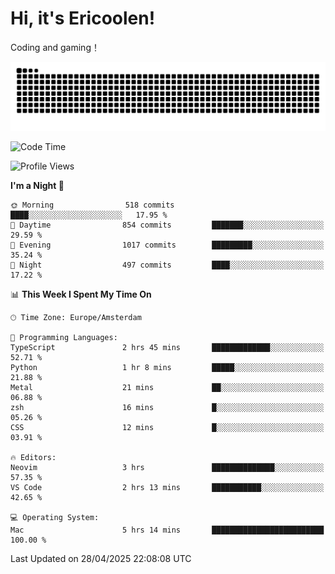 # Hi, it's Ericoolen!
Coding and gaming！

<picture>
  <source media="(prefers-color-scheme: dark)" srcset="https://raw.githubusercontent.com/Eric-Song-Nop/Eric-Song-Nop/output/github-contribution-grid-snake-dark.svg">
  <source media="(prefers-color-scheme: light)" srcset="https://raw.githubusercontent.com/Eric-Song-Nop/Eric-Song-Nop/output/github-contribution-grid-snake.svg">
  <img alt="github contribution grid snake animation" src="https://raw.githubusercontent.com/Eric-Song-Nop/Eric-Song-Nop/output/github-contribution-grid-snake.svg">
</picture>

<!--START_SECTION:waka-->
![Code Time](http://img.shields.io/badge/Code%20Time-1%2C815%20hrs%2015%20mins-blue)

![Profile Views](http://img.shields.io/badge/Profile%20Views-2-blue)

**I'm a Night 🦉** 

```text
🌞 Morning                518 commits         ████░░░░░░░░░░░░░░░░░░░░░   17.95 % 
🌆 Daytime                854 commits         ███████░░░░░░░░░░░░░░░░░░   29.59 % 
🌃 Evening                1017 commits        █████████░░░░░░░░░░░░░░░░   35.24 % 
🌙 Night                  497 commits         ████░░░░░░░░░░░░░░░░░░░░░   17.22 % 
```


📊 **This Week I Spent My Time On** 

```text
🕑︎ Time Zone: Europe/Amsterdam

💬 Programming Languages: 
TypeScript               2 hrs 45 mins       █████████████░░░░░░░░░░░░   52.71 % 
Python                   1 hr 8 mins         █████░░░░░░░░░░░░░░░░░░░░   21.88 % 
Metal                    21 mins             ██░░░░░░░░░░░░░░░░░░░░░░░   06.88 % 
zsh                      16 mins             █░░░░░░░░░░░░░░░░░░░░░░░░   05.26 % 
CSS                      12 mins             █░░░░░░░░░░░░░░░░░░░░░░░░   03.91 % 

🔥 Editors: 
Neovim                   3 hrs               ██████████████░░░░░░░░░░░   57.35 % 
VS Code                  2 hrs 13 mins       ███████████░░░░░░░░░░░░░░   42.65 % 

💻 Operating System: 
Mac                      5 hrs 14 mins       █████████████████████████   100.00 % 
```


 Last Updated on 28/04/2025 22:08:08 UTC
<!--END_SECTION:waka-->
